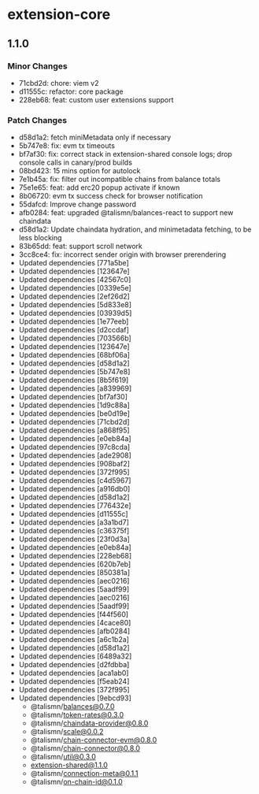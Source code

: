 # extension-core

## 1.1.0

### Minor Changes

- 71cbd2d: chore: viem v2
- d11555c: refactor: core package
- 228eb68: feat: custom user extensions support

### Patch Changes

- d58d1a2: fetch miniMetadata only if necessary
- 5b747e8: fix: evm tx timeouts
- bf7af30: fix: correct stack in extension-shared console logs; drop console calls in canary/prod builds
- 08bd423: 15 mins option for autolock
- 7e1b45a: fix: filter out incompatible chains from balance totals
- 75e1e65: feat: add erc20 popup activate if known
- 8b06720: evm tx success check for browser notification
- 55dafcd: Improve change password
- afb0284: feat: upgraded @talismn/balances-react to support new chaindata
- d58d1a2: Update chaindata hydration, and minimetadata fetching, to be less blocking
- 83b65dd: feat: support scroll network
- 3cc8ce4: fix: incorrect sender origin with browser prerendering
- Updated dependencies [771a5be]
- Updated dependencies [123647e]
- Updated dependencies [42567c0]
- Updated dependencies [0339e5e]
- Updated dependencies [2ef26d2]
- Updated dependencies [5d833e8]
- Updated dependencies [03939d5]
- Updated dependencies [1e77eeb]
- Updated dependencies [d2ccdaf]
- Updated dependencies [703566b]
- Updated dependencies [123647e]
- Updated dependencies [68bf06a]
- Updated dependencies [d58d1a2]
- Updated dependencies [5b747e8]
- Updated dependencies [8b5f619]
- Updated dependencies [a839969]
- Updated dependencies [bf7af30]
- Updated dependencies [1d9c88a]
- Updated dependencies [be0d19e]
- Updated dependencies [71cbd2d]
- Updated dependencies [a868f95]
- Updated dependencies [e0eb84a]
- Updated dependencies [97c8cda]
- Updated dependencies [ade2908]
- Updated dependencies [908baf2]
- Updated dependencies [372f995]
- Updated dependencies [c4d5967]
- Updated dependencies [a916db0]
- Updated dependencies [d58d1a2]
- Updated dependencies [776432e]
- Updated dependencies [d11555c]
- Updated dependencies [a3a1bd7]
- Updated dependencies [c36375f]
- Updated dependencies [23f0d3a]
- Updated dependencies [e0eb84a]
- Updated dependencies [228eb68]
- Updated dependencies [620b7eb]
- Updated dependencies [850381a]
- Updated dependencies [aec0216]
- Updated dependencies [5aadf99]
- Updated dependencies [aec0216]
- Updated dependencies [5aadf99]
- Updated dependencies [f44f560]
- Updated dependencies [4cace80]
- Updated dependencies [afb0284]
- Updated dependencies [a6c1b2a]
- Updated dependencies [d58d1a2]
- Updated dependencies [6489a32]
- Updated dependencies [d2fdbba]
- Updated dependencies [aca1ab0]
- Updated dependencies [f5eab24]
- Updated dependencies [372f995]
- Updated dependencies [9ebcd93]
  - @talismn/balances@0.7.0
  - @talismn/token-rates@0.3.0
  - @talismn/chaindata-provider@0.8.0
  - @talismn/scale@0.0.2
  - @talismn/chain-connector-evm@0.8.0
  - @talismn/chain-connector@0.8.0
  - @talismn/util@0.3.0
  - extension-shared@1.1.0
  - @talismn/connection-meta@0.1.1
  - @talismn/on-chain-id@0.1.0
